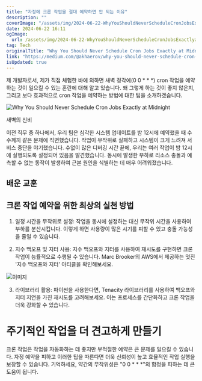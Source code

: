 ```yaml
---
title: "자정에 크론 작업을 절대 예약하면 안 되는 이유"
description: ""
coverImage: "/assets/img/2024-06-22-WhyYouShouldNeverScheduleCronJobsExactlyatMidnight_0.png"
date: 2024-06-22 16:11
ogImage:
  url: /assets/img/2024-06-22-WhyYouShouldNeverScheduleCronJobsExactlyatMidnight_0.png
tag: Tech
originalTitle: "Why You Should Never Schedule Cron Jobs Exactly at Midnight"
link: "https://medium.com/@akhaerov/why-you-should-never-schedule-cron-jobs-exactly-at-midnight-8f11650f79f8"
isUpdated: true
---
```


제 개발자로서, 제가 직접 체험한 바에 의하면 새벽 정각에(0 0 \* \* \*) cron 작업을 예약하는 것이 일으킬 수 있는 혼란에 대해 알고 있습니다. 왜 그렇게 하는 것이 좋지 않은지, 그리고 보다 효과적으로 cron 작업을 예약하는 방법에 대한 팁을 소개하겠습니다.

![Why You Should Never Schedule Cron Jobs Exactly at Midnight](/assets/img/2024-06-22-WhyYouShouldNeverScheduleCronJobsExactlyatMidnight_0.png)

새벽의 신비

이전 직무 중 하나에서, 우리 팀은 심각한 시스템 업데이트를 밤 12시에 예약했을 때 수수께끼 같은 문제에 직면했습니다. 작업이 무작위로 실패하고 시스템이 크게 느려져 서비스 중단을 야기했습니다. 수없이 많은 디버깅 시간 끝에, 우리는 여러 작업이 밤 12시에 실행되도록 설정되어 있음을 발견했습니다. 동시에 발생한 부하로 리소스 충돌과 예측할 수 없는 동작이 발생하여 근본 원인을 식별하는 데 매우 어려워졌습니다.

<!-- cozy-coder - 수평 -->

<ins class="adsbygoogle"
     style="display:block"
     data-ad-client="ca-pub-4877378276818686"
     data-ad-slot="1107185301"
     data-ad-format="auto"
     data-full-width-responsive="true"></ins>

<script>
     (adsbygoogle = window.adsbygoogle || []).push({});
</script>

## 배운 교훈

## 크론 작업 예약을 위한 최상의 실천 방법

1. 일정 시간을 무작위로 설정: 작업을 동시에 설정하는 대신 무작위 시간을 사용하여 부하를 분산시킵니다. 이렇게 하면 사용량이 많은 시기를 피할 수 있고 충돌 가능성을 줄일 수 있습니다.

2. 지수 백오프 및 지터 사용: 지수 백오프와 지터를 사용하여 재시도를 구현하면 크론 작업이 능률적으로 수행될 수 있습니다. Marc Brooker의 AWS에서 제공하는 멋진 '지수 백오프와 지터' 아티클을 확인해보세요.

<!-- cozy-coder - 수평 -->

<ins class="adsbygoogle"
     style="display:block"
     data-ad-client="ca-pub-4877378276818686"
     data-ad-slot="1107185301"
     data-ad-format="auto"
     data-full-width-responsive="true"></ins>

<script>
     (adsbygoogle = window.adsbygoogle || []).push({});
</script>

![이미지](/assets/img/2024-06-22-WhyYouShouldNeverScheduleCronJobsExactlyatMidnight_1.png)

3. 라이브러리 활용: 파이썬을 사용한다면, Tenacity 라이브러리를 사용하여 백오프와 지터 지연을 가진 재시도를 고려해보세요. 이는 프로세스를 간단화하고 크론 작업을 더욱 강화할 수 있습니다.

# 주기적인 작업을 더 견고하게 만들기

크론 작업은 작업을 자동화하는 데 좋지만 부적절한 예약은 큰 문제를 일으킬 수 있습니다. 자정 예약을 피하고 이러한 팁을 따른다면 더욱 신뢰성이 높고 효율적인 작업 실행을 보장할 수 있습니다. 기억하세요, 약간의 무작위성은 "0 0 \* \* \*"의 함정을 피하는 데 큰 도움이 됩니다.
